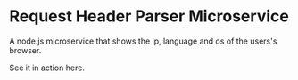 # Request Header Parser Microservice

A node.js microservice that shows the ip, language and os of the users's browser.

See it in action here.